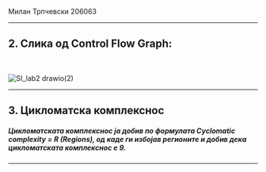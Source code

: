 Милан Трпчевски 206063<br>
<hr>
<h2>2. Слика од Control Flow Graph:</h2><br>

![SI_lab2 drawio(2)](https://user-images.githubusercontent.com/100216293/169320241-73cd4507-c3c0-4ffa-84fa-4be78ebd7cef.png)
<hr>
<h2>3. Цикломатска комплекснос</h2><h5> Цикломатската комплекснос ја добив по формулата Cyclomatic complexity = R (Regions), од каде ги избојав регионите и добив дека цикломатската комплекснос е 9.</h5>
<hr>
